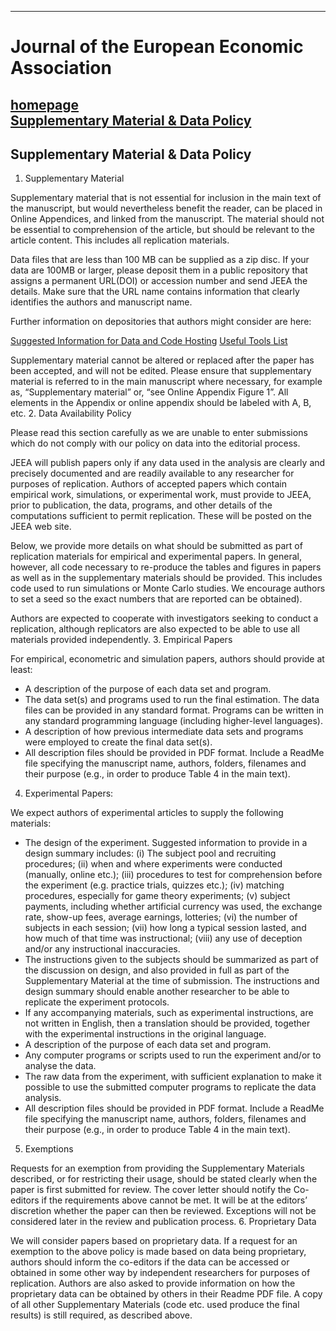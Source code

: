 -------------
# Journal of the European Economic Association

[homepage](https://academic.oup.com/jeea)<br/>
[Supplementary Material & Data Policy](https://academic.oup.com/jeea/pages/Author_Guidelines)
-------------
## Supplementary Material & Data Policy
1. Supplementary Material

Supplementary material that is not essential for inclusion in the main text of the manuscript, but would nevertheless benefit the reader, can be placed in Online Appendices, and linked from the manuscript. The material should not be essential to comprehension of the article, but should be relevant to the article content. This includes all replication materials.

Data files that are less than 100 MB can be supplied as a zip disc. If your data are 100MB or larger, please deposit them in a public repository that assigns a permanent URL(DOI) or accession number and send JEEA the details. Make sure that the URL name contains information that clearly identifies the authors and manuscript name.

Further information on depositories that authors might consider are here:

[Suggested Information for Data and Code Hosting](https://social-science-data-editors.github.io/guidance/Requested_information_hosting.html)
[Useful Tools List](http://replication.uni-goettingen.de/wiki/index.php/Useful_tools)

Supplementary material cannot be altered or replaced after the paper has been accepted, and will not be edited. Please ensure that supplementary material is referred to in the main manuscript where necessary, for example as, “Supplementary material” or, “see Online Appendix Figure 1”. All elements in the Appendix or online appendix should be labeled with A, B, etc.
2. Data Availability Policy

Please read this section carefully as we are unable to enter submissions which do not comply with our policy on data into the editorial process.

JEEA will publish papers only if any data used in the analysis are clearly and precisely documented and are readily available to any researcher for purposes of replication. Authors of accepted papers which contain empirical work, simulations, or experimental work, must provide to JEEA, prior to publication, the data, programs, and other details of the computations sufficient to permit replication. These will be posted on the JEEA web site.

Below, we provide more details on what should be submitted as part of replication materials for empirical and experimental papers. In general, however, all code necessary to re-produce the tables and figures in papers as well as in the supplementary materials should be provided. This includes code used to run simulations or Monte Carlo studies. We encourage authors to set a seed so the exact numbers that are reported can be obtained).

Authors are expected to cooperate with investigators seeking to conduct a replication, although replicators are also expected to be able to use all materials provided independently.
3. Empirical Papers

For empirical, econometric and simulation papers, authors should provide at least:

* A description of the purpose of each data set and program.
* The data set(s) and programs used to run the final estimation. The data files can be provided in any standard format. Programs can be written in any standard programming language (including higher-level languages).
* A description of how previous intermediate data sets and programs were employed to create the final data set(s).
* All description files should be provided in PDF format. Include a ReadMe file specifying the manuscript name, authors, folders, filenames and their purpose (e.g., in order to produce Table 4 in the main text).

4. Experimental Papers:

We expect authors of experimental articles to supply the following materials:

* The design of the experiment. Suggested information to provide in a design summary includes: (i) The subject pool and recruiting procedures; (ii) when and where experiments were conducted (manually, online etc.); (iii) procedures to test for comprehension before the experiment (e.g. practice trials, quizzes etc.); (iv) matching procedures, especially for game theory experiments; (v) subject payments, including whether artificial currency was used, the exchange rate, show-up fees, average earnings, lotteries; (vi) the number of subjects in each session; (vii) how long a typical session lasted, and how much of that time was instructional; (viii) any use of deception and/or any instructional inaccuracies.
* The instructions given to the subjects should be summarized as part of the discussion on design, and also provided in full as part of the Supplementary Material at the time of submission. The instructions and design summary should enable another researcher to be able to replicate the experiment protocols.
* If any accompanying materials, such as experimental instructions, are not written in English, then a translation should be provided, together with the experimental instructions in the original language.
* A description of the purpose of each data set and program.
* Any computer programs or scripts used to run the experiment and/or to analyse the data.
* The raw data from the experiment, with sufficient explanation to make it possible to use the submitted computer programs to replicate the data analysis.
* All description files should be provided in PDF format. Include a ReadMe file specifying the manuscript name, authors, folders, filenames and their purpose (e.g., in order to produce Table 4 in the main text).

5. Exemptions

Requests for an exemption from providing the Supplementary Materials described, or for restricting their usage, should be stated clearly when the paper is first submitted for review. The cover letter should notify the Co-editors if the requirements above cannot be met. It will be at the editors’ discretion whether the paper can then be reviewed. Exceptions will not be considered later in the review and publication process.
6. Proprietary Data

We will consider papers based on proprietary data. If a request for an exemption to the above policy is made based on data being proprietary, authors should inform the co-editors if the data can be accessed or obtained in some other way by independent researchers for purposes of replication. Authors are also asked to provide information on how the proprietary data can be obtained by others in their Readme PDF file. A copy of all other Supplementary Materials (code etc. used produce the final results) is still required, as described above.


